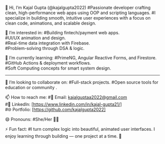 👋 Hi, I’m Kajal Gupta (@kajalgupta2022)
 #Passionate developer crafting clean, high-performance web apps using OOP and scripting languages. 
 #I specialize in building smooth, intuitive user experiences with a focus on clean code, animations, and scalable design.
  
👀 I’m interested in:
#Building fintech/payment web apps.   
#UI/UX animation and design.   
#Real-time data integration with Firebase.   
#Problem-solving through DSA & logic.   



🌱 I’m currently learning:
#PrimeNG, Angular Reactive Forms, and Firestore.  
#GitHub Actions & deployment workflows.  
#Soft Computing concepts for smart system design.  

---

 💞️ I’m looking to collaborate on:
#Full-stack projects. 
#Open source tools for education or community .  

📫 How to reach me:
#📧 Email: kajalguptaa2022@gmail.com  
#💼 LinkedIn: [https://www.linkedin.com/in/kajal-gupta21/]  
#🌐 Portfolio: [https://github.com/kajalgupta2022]

 😄 Pronouns:
#She/Her 👩‍💻

 ⚡ Fun fact:
#I turn complex logic into beautiful, animated user interfaces. I enjoy learning through building — one project at a time. 🚀


